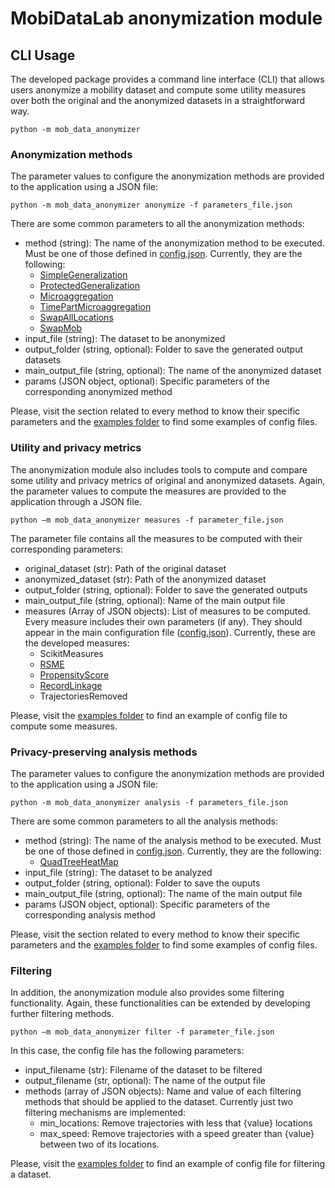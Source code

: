 # MobiDataLab anonymization module

## CLI Usage
The developed package provides a command line interface (CLI) that allows users anonymize a mobility dataset and compute some utility measures over both the original and the anonymized datasets in a straightforward way.
```
python -m mob_data_anonymizer
```

### Anonymization methods
The parameter values to configure the anonymization methods are provided to the application using a JSON file:  
```
python -m mob_data_anonymizer anonymize -f parameters_file.json
```
There are some common parameters to all the anonymization methods:
* method (string): The name of the anonymization method to be executed. Must be one of those defined in [config.json](../mdl_anonymizer/config.json). Currently, 
they are the following:
  * [SimpleGeneralization](anonymization/SimpleGeneralization.md)
  * [ProtectedGeneralization](anonymization/ProtectedGeneralization.md)
  * [Microaggregation](anonymization/Microaggregation.md)
  * [TimePartMicroaggregation](anonymization/TimepartMicroaggregation.md)
  * [SwapAllLocations](anonymization/SwapAllLocations.md)
  * [SwapMob](anonymization/SwapMob.md)
* input_file (string): The dataset to be anonymized
* output_folder (string, optional): Folder to save the generated output datasets
* main_output_file (string, optional): The name of the anonymized dataset 
* params (JSON object, optional): Specific parameters of the corresponding anonymized method

Please, visit the section related to every method to know their specific parameters and the [examples folder](../examples/configs/) to find some examples of config files.

### Utility and privacy metrics
The anonymization module also includes tools to compute and compare some utility and privacy metrics of original and anonymized datasets. Again, the parameter values to compute the measures are provided to the application through a JSON file.

```
python –m mob_data_anonymizer measures -f parameter_file.json
```

The parameter file contains all the measures to be computed with their corresponding parameters:

- original_dataset (str): Path of the original dataset
- anonymized_dataset (str): Path of the anonymized dataset
- output_folder (string, optional): Folder to save the generated outputs 
- main_output_file (string, optional): Name of the main output file
- measures (Array of JSON objects): List of measures to be computed. Every measure includes their own parameters (if any). They should appear in the main configuration file ([config.json](../mdl_anonymizer/config.json)). Currently, these are the developed measures: 
  - ScikitMeasures
  - [RSME](metrics/rsme.md)
  - [PropensityScore](metrics/propensityScore.md)
  - [RecordLinkage](metrics/recordLinkage.md)
  - TrajectoriesRemoved

Please, visit the [examples folder](../examples/configs/config_measures.json) to find an example of config file to compute some measures.

### Privacy-preserving analysis methods

The parameter values to configure the anonymization methods are provided to the application using a JSON file: 
```
python -m mob_data_anonymizer analysis -f parameters_file.json
```

There are some common parameters to all the analysis methods:
* method (string): The name of the analysis method to be executed. Must be one of those defined in [config.json](../mdl_anonymizer/config.json). Currently, 
they are the following:
  * [QuadTreeHeatMap](analysis/QuadTreeHeatMap.md)
* input_file (string): The dataset to be analyzed
* output_folder (string, optional): Folder to save the ouputs
* main_output_file (string, optional): The name of the main output file
* params (JSON object, optional): Specific parameters of the corresponding analysis method

Please, visit the section related to every method to know their specific parameters and the [examples folder](../examples/configs/) to find some examples of config files.

### Filtering
In addition, the anonymization module also provides some filtering functionality. Again, these functionalities can be extended by developing further filtering methods.

```
python –m mob_data_anonymizer filter -f parameter_file.json
```

In this case, the config file has the following parameters:
- input_filename (str): Filename of the dataset to be filtered 
- output_filename (str, optional): The name of the output file
- methods (array of JSON objects): Name and value of each filtering methods that should be applied to the dataset. Currently just two filtering mechanisms are implemented:
  - min_locations: Remove trajectories with less that {value} locations
  -	max_speed: Remove trajectories with a speed greater than {value} between two of its locations.

Please, visit the [examples folder](../examples/configs/config_filter.json) to find an example of config file 
for filtering a dataset.